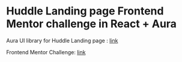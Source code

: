 # Huddle Landing page Frontend Mentor challenge in React + Aura

Aura UI library for Huddle Landing page : [link](https://aura.guruhotel.dev/)

Frontend Mentor Challenge: [link](https://www.frontendmentor.io/challenges/huddle-landing-page-with-curved-sections-5ca5ecd01e82137ec91a50f2_)
